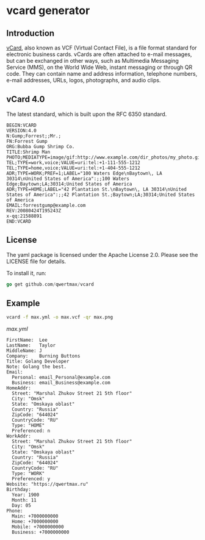 # vcard generator

## Introduction
[vCard](https://en.wikipedia.org/wiki/VCard), also known as VCF (Virtual Contact File), is a file format standard for electronic business cards. vCards are often attached to e-mail messages, but can be exchanged in other ways, such as Multimedia Messaging Service (MMS), on the World Wide Web, instant messaging or through QR code. They can contain name and address information, telephone numbers, e-mail addresses, URLs, logos, photographs, and audio clips.

## vCard 4.0
The latest standard, which is built upon the RFC 6350 standard.

```
BEGIN:VCARD
VERSION:4.0
N:Gump;Forrest;;Mr.;
FN:Forrest Gump
ORG:Bubba Gump Shrimp Co.
TITLE:Shrimp Man
PHOTO;MEDIATYPE=image/gif:http://www.example.com/dir_photos/my_photo.gif
TEL;TYPE=work,voice;VALUE=uri:tel:+1-111-555-1212
TEL;TYPE=home,voice;VALUE=uri:tel:+1-404-555-1212
ADR;TYPE=WORK;PREF=1;LABEL="100 Waters Edge\nBaytown\, LA 30314\nUnited States of America":;;100 Waters Edge;Baytown;LA;30314;United States of America
ADR;TYPE=HOME;LABEL="42 Plantation St.\nBaytown\, LA 30314\nUnited States of America":;;42 Plantation St.;Baytown;LA;30314;United States of America
EMAIL:forrestgump@example.com
REV:20080424T195243Z
x-qq:21588891
END:VCARD
```

## License
The yaml package is licensed under the Apache License 2.0. Please see the LICENSE file for details.


To install it, run:
```go
go get github.com/qwertmax/vcard
```

## Example

```bash
vcard -f max.yml -o max.vcf -qr max.png
```

*max.yml*
```
FirstName:  Lee
LastName:   Taylor
MiddleName: J
Company:    Burning Buttons
Title: Golang Developer
Note: Golang the best.
Email:
  Personal: email_Personal@example.com
  Business: email_Business@example.com
HomeAddr:
  Street: "Marshal Zhukov Street 21 5th floor"
  City: "Omsk"
  State: "Omskaya oblast"
  Country: "Russia"
  ZipCode: "644024"
  CountryCode: "RU"
  Type: "HOME"
  Preferenced: n
WorkAddr:
  Street: "Marshal Zhukov Street 21 5th floor"
  City: "Omsk"
  State: "Omskaya oblast"
  Country: "Russia"
  ZipCode: "644024"
  CountryCode: "RU"
  Type: "WORK"
  Preferenced: y
Website: "https://qwertmax.ru"
Birthday:
  Year: 1900
  Month: 11
  Day: 05
Phone:
  Main: +7000000000
  Home: +7000000000
  Mobile: +7000000000
  Business: +7000000000
```
